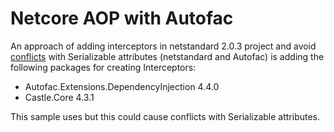 # Netcore AOP with Autofac

An approach of adding interceptors in netstandard 2.0.3 project and avoid [conflicts](https://github.com/autofac/Autofac/issues/782) with Serializable attributes (netstandard and Autofac) is adding the following packages for creating Interceptors:

- Autofac.Extensions.DependencyInjection 4.4.0
- Castle.Core 4.3.1

This sample uses <PackageReference Include="Autofac.Extras.DynamicProxy" Version="4.5.0" /> but this could cause conflicts with Serializable attributes.
